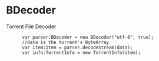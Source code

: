 BDecoder
========

Torrent File Decoder


          var parser:BDecoder = new BDecoder("utf-8", true);
          //data is the torrent's ByteArray
          var item:Item = parser.decodeStream(data);
          var info:TorrentInfo = new TorrentInfo(item);
